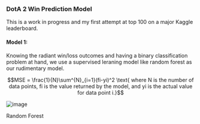 ### DotA 2 Win Prediction Model

This is a work in progress and my first attempt at top 100 on a major Kaggle leaderboard.

#### Model 1:

Knowing the radiant win/loss outcomes and having a binary classification problem at hand, we use a supervised leraning model like random forest as our rudimentary model. 

$$MSE = \frac{1}{N}\sum^{N}_{i=1}(fi-yi)^2 \text{ where N is the number of data points, fi is the value returned by the model, and yi is the actual value for data point i.}$$

![image](https://github.com/user-attachments/assets/32188fb4-d938-4e55-89d4-2de73c086027)

Random Forest
